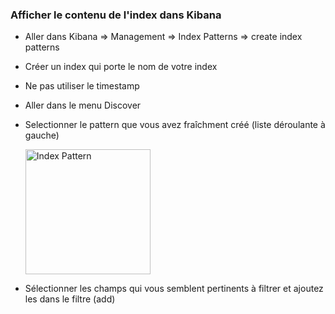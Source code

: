 ### Afficher le contenu de l'index dans Kibana

- Aller dans Kibana => Management => Index Patterns => create index patterns

- Créer un index qui porte le nom de votre index

- Ne pas utiliser le timestamp

- Aller dans le menu Discover

- Selectionner le pattern que vous avez fraîchment créé 
  (liste déroulante à gauche)
  
  <img width="200" alt="Index Pattern" src="https://user-images.githubusercontent.com/28993140/80423942-1b952600-88e1-11ea-9bc0-6992ea11c7e8.png">
  
- Sélectionner les champs qui vous semblent pertinents à filtrer et ajoutez les dans le filtre (add)

